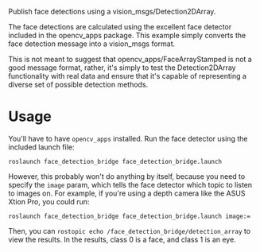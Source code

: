 Publish face detections using a vision_msgs/Detection2DArray.

The face detections are calculated using the excellent face detector included in
the opencv_apps package. This example simply converts the face detection message
into a vision_msgs format.

This is not meant to suggest that opencv_apps/FaceArrayStamped is not a good
message format, rather, it's simply to test the Detection2DArray functionality
with real data and ensure that it's capable of representing a diverse set of
possible detection methods.

# Usage

You'll have to have `opencv_apps` installed. Run the face detector using the
included launch file:

```
roslaunch face_detection_bridge face_detection_bridge.launch
```

However, this probably won't do anything by itself, because you need to specify
the `image` param, which tells the face detector which topic to listen to images
on. For example, if you're using a depth camera like the ASUS Xtion Pro, you
could run:

```
roslaunch face_detection_bridge face_detection_bridge.launch image:=
```

Then, you can `rostopic echo /face_detection_bridge/detection_array` to view
the results. In the results, class 0 is a face, and class 1 is an eye.